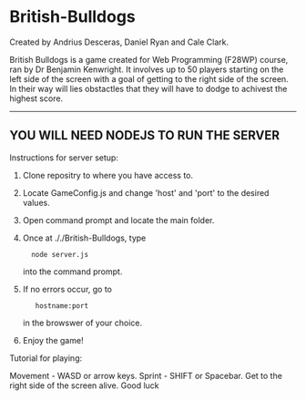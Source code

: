 # British-Bulldogs                 
Created by Andrius Desceras, Daniel Ryan and Cale Clark.
                  
British Bulldogs is a game created for Web Programming (F28WP) course, ran by Dr Benjamin Kenwright.
It involves up to 50 players starting on the left side of the screen with a goal of getting to the right side of the screen. In their way will lies obstactles that they will have to dodge to achivest the highest score.





--------------------------------------
YOU WILL NEED NODEJS TO RUN THE SERVER
--------------------------------------
Instructions for server setup:

1. Clone repositry to where you have access to.

2. Locate GameConfig.js and change 'host' and 'port' to the desired values.

3. Open command prompt and locate the main folder.

4. Once at ././British-Bulldogs, type 

         node server.js
         
   into the command prompt.
   
5. If no errors occur, go to

          hostname:port
          
   in the browswer of your choice.
   
6. Enjoy the game!


Tutorial for playing:

Movement - WASD or arrow keys.
Sprint - SHIFT or Spacebar.
Get to the right side of the screen alive. Good luck
